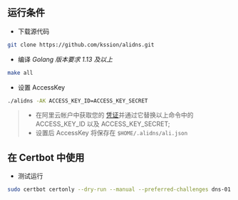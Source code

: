 ## 运行条件

- 下载源代码
```sh
git clone https://github.com/kssion/alidns.git
```

- 编译
*Golang 版本要求 1.13 及以上*
```sh
make all
```

- 设置 AccessKey
```sh
./alidns -AK ACCESS_KEY_ID=ACCESS_KEY_SECRET
```

> - 在阿里云帐户中获取您的 [凭证](https://usercenter.console.aliyun.com/#/manage/ak)并通过它替换以上命令中的 ACCESS_KEY_ID 以及 ACCESS_KEY_SECRET;
> - 设置后 AccessKey 将保存在 `$HOME/.alidns/ali.json`

## 在 Certbot 中使用

-  测试运行
```sh
sudo certbot certonly --dry-run --manual --preferred-challenges dns-01 --manual-auth-hook "/usr/bin/alidns" --manual-cleanup-hook "/usr/bin/alidns" -d "example.com,*.example.com"
```